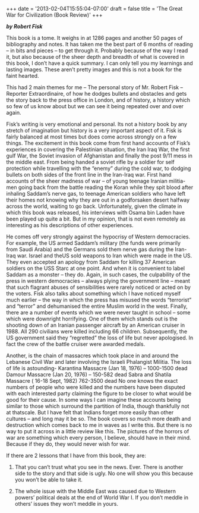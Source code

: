 +++
date = '2013-02-04T15:55:04-07:00'
draft = false
title = 'The Great War for Civilization (Book Review)'
+++

**_by Robert Fisk_**


This book is a tome. It weighs in at 1286 pages and another 50 pages of bibliography and notes. It has taken me the best part of 6 months of reading – in bits and pieces – to get through it. Probably because of the way I read it, but also because of the sheer depth and breadth of what is covered in this book, I don’t have a quick summary. I can only tell you my learnings and lasting images. These aren’t pretty images and this is not a book for the faint hearted.

This had 2 main themes for me – The personal story of Mr. Robert Fisk – Reporter Extraordinaire, of how he dodges bullets and obstacles and gets the story back to the press office in London, and of history, a history which so few of us know about but we can see it being repeated over and over again.

Fisk’s writing is very emotional and personal. Its not a history book by any stretch of imagination but history is a very important aspect of it. Fisk is fairly balanced at most times but does come across strongly on a few things. The excitement in this book come from first hand accounts of Fisk’s experiences in covering the Palestinian situation, the Iran Iraq War, the first gulf War, the Soviet invasion of Afghanistan and finally the post 9/11 mess in the middle east. From being handed a soviet rifle by a soldier for self protection while travelling with the “enemy” during the cold war, to dodging bullets on both sides of the front line in the Iran-Iraq war. First hand accounts of the sheer madness of war – of young teenage Iranian militia-men going back from the battle reading the Koran while they spit blood after inhaling Saddam’s nerve gas, to teenage American soldiers who have left their homes not knowing why they are out in a godforsaken desert halfway across the world, waiting to go back. Unfortunately, given the climate in which this book was released, his interviews with Osama bin Laden have been played up quite a bit. But in my opinion, that is not even remotely as interesting as his descriptions of other experiences.

He comes off very strongly against the hypocrisy of Western democracies. For example, the US armed Saddam’s military (the funds were primarily from Saudi Arabia) and the Germans sold them nerve gas during the Iran-Iraq war. Israel and theUS sold weapons to Iran which were made in the US. They even accepted an apology from Saddam for killing 37 American soldiers on the USS Starc at one point. And when it is convenient to label Saddam as a monster – they do.  Again, in such cases, the culpability of the press in western democracies – always plying the government line – meant that such flagrant abuses of sensibilities were rarely noticed or acted on by the voters.  Fisk also talks about something which I have noticed myself much earlier –  the way in which the press has misused the words “terrorist” and “terror” and dehumanised the entire Muslim world in the west.
Finally, there are a number of events which we were never taught in school – some which were downright horrifying. One of them which stands out is the shooting down of an Iranian passenger aircraft by an American cruiser in 1988. All 290 civilians were killed including 66 children. Subsequently, the US government said they “regretted” the loss of life but never apologised. In fact the crew of the battle cruiser were awarded medals.

Another, is the chain of massacres which took place in and around the Lebanese Civil War and later involving the Israeli Phalangist Militia. The loss of life is astounding-
Karantina Massacre (Jan 18, 1976) –  1000-1500 dead
Damour Massacre (Jan 20, 1976) – 150-582 dead
Sabra and Shatila Massacre  ( 16-18 Sept, 1982) 762-3500 dead
No one knows the exact numbers of people who were killed and the numbers have been disputed with each interested party claiming the figure to be closer to what would be good for their cause. In some ways I can imagine these accounts being similar to those which surround the partition of India, though thankfully not at thatscale. But I have felt that Indians forget more easily than other cultures – and long may it be so. The book covers so much more death and destruction which comes back to me in waves as I write this. But there is no way to put it across in a little review like this. The pictures of the horrors of war are something which every person, I believe, should have in their mind. Because if they do, they would never wish for war.

If there are 2 lessons that I have from this book, they are:
1. That you can’t trust what you see in the news. Ever. There is another side to the story and that side is ugly. No one will show you this because you won’t be able to take it.

2. The whole issue with the Middle East was caused due to Western powers’ political deals at the end of World War I. If you don’t meddle in others’ issues they won’t meddle in yours.